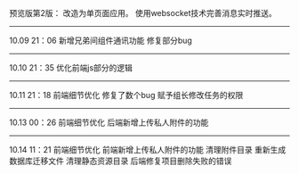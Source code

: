 预览版第2版：
    改造为单页面应用。
    使用websocket技术完善消息实时推送。
    
----------------------------------

10.09 21：06
    新增兄弟间组件通讯功能
    修复部分bug

----------------------------------

10.10 21：35
    优化前端js部分的逻辑

----------------------------------

10.11 21：18
    前端细节优化
    修复了数个bug
    赋予组长修改任务的权限

----------------------------------

10.13 00：26
    前端细节优化
    后端新增上传私人附件的功能

----------------------------------

10.14 11：21
    前端细节优化
    前端新增上传私人附件的功能
    清理附件目录
    重新生成数据库迁移文件
    清理静态资源目录
    后端修复项目删除失败的错误
    